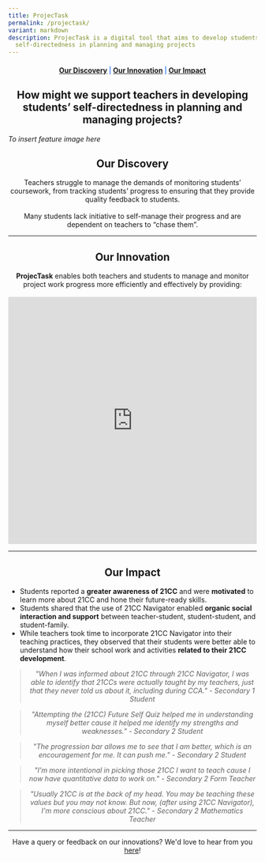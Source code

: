 ```yaml
---
title: ProjecTask
permalink: /projectask/
variant: markdown
description: ProjecTask is a digital tool that aims to develop students’
  self-directedness in planning and managing projects
---
```

<center><h4 style="color:#578ffe;"><a href="#discovery">Our Discovery</a>  |  <a href="#innovation">Our Innovation</a>  |  <a href="#impact">Our Impact</a></h4></center>

<center><h2>How might we support teachers in developing students’ self-directedness in planning and managing projects?</h2></center>

*To insert feature image here*

<center><h2 id="discovery">Our Discovery</h2></center>



<center>Teachers struggle to manage the demands of monitoring students’ coursework, from tracking students’ progress to ensuring that they provide quality feedback to students.<br><br>Many students lack initiative to self-manage their progress and are dependent on teachers to “chase them”.</center>

-----------------

<center><h2 id="innovation">Our Innovation</h2></center>
<center><b>ProjecTask</b> enables both teachers and students to manage and monitor project work progress more efficiently and effectively by providing:<br><br>
	
	
</center>

<iframe src="https://docs.google.com/presentation/d/e/2PACX-1vT3xM89P0zP9ee_tJjvx0YzCmjOI37YJXhzfWSiBoBsucny26-QTLW0uChitikWWA/embed?start=true&amp;loop=true&amp;delayms=5000" frameborder="0" width="100%" height="500" allowfullscreen="true"></iframe>



------------------

<center><h2 id="impact">Our Impact</h2></center>
<ul>
<li>Students reported a <b>greater awareness of 21CC</b> and were <b>motivated</b> to learn more about 21CC and hone their future-ready skills.</li>
<li>Students shared that the use of 21CC Navigator enabled <b>organic social interaction and support</b> between teacher-student, student-student, and student-family.</li>
<li>While teachers took time to incorporate 21CC Navigator into their teaching practices, they observed that their students were better able to understand how their school work and activities <b>related to their 21CC development</b>.</li>
</ul>

<center><blockquote><i>"When I was informed about 21CC through 21CC Navigator, I was able to identify that 21CCs were actually taught by my teachers, just that they never told us about it, including during CCA." - Secondary 1 Student</i></blockquote></center>

<center><blockquote><i>"Attempting the (21CC) Future Self Quiz helped me in understanding myself better cause it helped me identify my strengths and weaknesses." - Secondary 2 Student</i></blockquote></center>

<center><blockquote><i>"The progression bar allows me to see that I am better, which is an encouragement for me. It can push me." - Secondary 2 Student</i></blockquote></center>

<center><blockquote><i>"I’m more intentional in picking those 21CC I want to teach cause I now have quantitative data to work on." - Secondary 2 Form Teacher</i></blockquote></center>

<center><blockquote><i>"Usually 21CC is at the back of my head. You may be teaching these values but you may not know. But now, (after using 21CC Navigator), I'm more conscious about 21CC." - Secondary 2 Mathematics Teacher</i></blockquote></center>

--------

<center>Have a query or feedback on our innovations? We'd love to hear from you <a rel="noopener noreferrer" target="_blank" href="/contact">here</a>!</center>